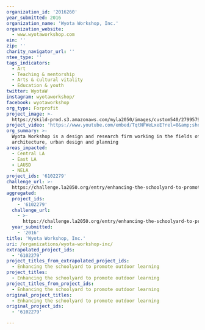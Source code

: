```yaml
---
organization_id: '2016260'
year_submitted: 2016
organization_name: 'Wyota Workshop, Inc.'
organization_website:
  - www.wyotaworkshop.com
ein: ''
zip: ''
charity_navigator_url: ''
ntee_type: ''
tags_indicators:
  - Art
  - Teaching & mentorship
  - Arts & cultural vitality
  - Education & youth
twitter: WyotaW
instagram: wyotaworkshop/
facebook: wyotaworkshop
org_type: Forprofit
project_image: >-
  https://skild-prod.s3.amazonaws.com/myla2050/images/custom540/2799579455741-team90.jpg
project_video: 'https://www.youtube.com/embed/TqtNFWeLxeE?rel=0&amp;showinfo=0'
org_summary: >-
  Wyota Workshop is a design and research firm working in the fields of art,
  architecture, urban design and planning
areas_impacted:
  - Central LA
  - East LA
  - LAUSD
  - NELA
project_ids: '6102279'
challenge_url: >-
  https://challenge.la2050.org/entry/enhancing-the-schoolyard-to-promote-outdoor-learning
aggregated:
  project_ids:
    - '6102279'
  challenge_url:
    - >-
      https://challenge.la2050.org/entry/enhancing-the-schoolyard-to-promote-outdoor-learning
  year_submitted:
    - '2016'
title: 'Wyota Workshop, Inc.'
uri: /organizations/wyota-workshop-inc/
extrapolated_project_ids:
  - '6102279'
project_titles_from_extrapolated_project_ids:
  - Enhancing the schoolyard to promote outdoor learning
project_titles:
  - Enhancing the schoolyard to promote outdoor learning
project_titles_from_project_ids:
  - Enhancing the schoolyard to promote outdoor learning
original_project_titles:
  - Enhancing the schoolyard to promote outdoor learning
original_project_ids:
  - '6102279'

---
```

